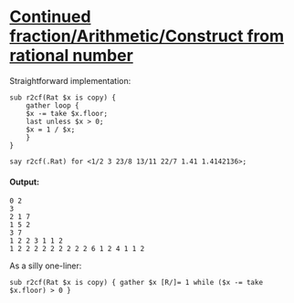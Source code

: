 [1]: http://rosettacode.org/wiki/Continued_fraction/Arithmetic/Construct_from_rational_number

# [Continued fraction/Arithmetic/Construct from rational number][1]

Straightforward implementation:

```perl6
sub r2cf(Rat $x is copy) {
    gather loop {
	$x -= take $x.floor;
	last unless $x > 0;
	$x = 1 / $x;
    }
}
 
say r2cf(.Rat) for <1/2 3 23/8 13/11 22/7 1.41 1.4142136>;
```

#### Output:
```
0 2
3
2 1 7
1 5 2
3 7
1 2 2 3 1 1 2
1 2 2 2 2 2 2 2 2 2 6 1 2 4 1 1 2
```


As a silly one-liner:

```perl6
sub r2cf(Rat $x is copy) { gather $x [R/]= 1 while ($x -= take $x.floor) > 0 }
```
